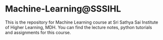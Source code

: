 # Machine-Learning@SSSIHL
This is the repository for Machine Learning course at Sri Sathya Sai Institute of Higher Learning, MDH. You can find the lecture notes, python tutorials and assignments for this course.  
